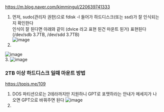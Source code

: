 ###
https://m.blog.naver.com/kimmingul/220639741333  
1. 먼저, sudo(관리자 권한)으로 fdisk -l 들어가 하드디스크(또는 ssd)가 잘 인식되는지 확인한다  
인식이 잘 된다면 아래와 같이 (dvice 라고 표현 된건 마운트 된거) 표현된다 (/dev/sdb 3.7TB, /dev/sdd 3.7TB)  
![image](https://user-images.githubusercontent.com/56099627/90863952-cd91ba00-e3ca-11ea-9e01-39c03196c6e9.png)  
2. 
![image](https://user-images.githubusercontent.com/56099627/90863631-5825e980-e3ca-11ea-8302-51777e8625d0.png)  
3. 
![image](https://user-images.githubusercontent.com/56099627/90863680-74c22180-e3ca-11ea-8148-448095a20633.png)

### 2TB 이상 하드디스크 일때 마운트 방법
https://topis.me/109
1. DOS 파티션으로는 2테라까지만 지원하니 GPT로 포맷하라는 안내가 메세지가 나오면 GPT으로 바꿔주면 된다 
![image](https://user-images.githubusercontent.com/56099627/90866268-9c1aed80-e3ce-11ea-878a-8d6069244fde.png)
2. 

